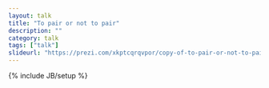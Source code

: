 ```yaml
---
layout: talk
title: "To pair or not to pair"
description: ""
category: talk
tags: ["talk"]
slideurl: "https://prezi.com/xkptcqrqvpor/copy-of-to-pair-or-not-to-pair/"
---
```

{% include JB/setup %}
